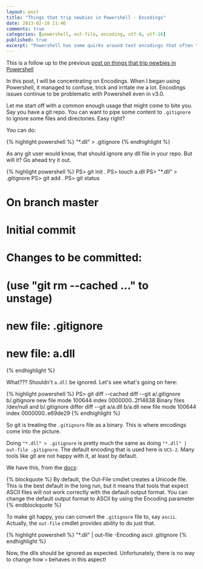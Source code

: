 ```yaml
---
layout: post
title: "Things that trip newbies in Powershell - Encodings"
date: 2013-02-18 11:46
comments: true
categories: [powershell, out-file, encoding, utf-8, utf-16]
published: true
excerpt: "Powershell has some quirks around text encodings that often trip new users. This post covers the common gotchas."
---
```


This is a follow up to the previous [post on things that trip newbies in Powershell](http://stacktoheap.com/blog/2012/12/16/things-that-trip-newbies-in-powershell/)

In this post, I will be concentrating on Encodings. When I began using Powershell, it managed to confuse, trick and irritate me a lot. Encodings issues continue to be problematic with Powershell even in v3.0.

Let me start off with a common enough usage that might come to bite you. Say you have a git repo. You can want to pipe some content to `.gitignore` to ignore some files and directories. Easy right?

You can do:

{% highlight powershell %}
"*.dll" > .gitignore
{% endhighlight %}

As any git user would know, that should ignore any dll file in your repo. But will it? Go ahead try it out.

{% highlight powershell %}
PS> git init .
PS> touch a.dll
PS> "*.dll" > .gitignore
PS> git add .
PS> git status
# On branch master
#
# Initial commit
#
# Changes to be committed:
#   (use "git rm --cached <file>..." to unstage)
#
#       new file:   .gitignore
#       new file:   a.dll
{% endhighlight %}

What??? Shouldn't `a.dll` be ignored. Let's see what's going on here:

{% highlight powershell %}
PS> git diff --cached
diff --git a/.gitignore b/.gitignore
new file mode 100644
index 0000000..2f14638
Binary files /dev/null and b/.gitignore differ
diff --git a/a.dll b/a.dll
new file mode 100644
index 0000000..e69de29
{% endhighlight %}

So git is treating the `.gitignore` file as a binary. This is where encodings come into the picture.

Doing `"*.dll" > .gitignore` is pretty much the same as doing `"*.dll" | out-file .gitignore`. The default encoding that is used here is `UCS-2`. Many tools like git are not happy with it, at least by default. 

We have this, from the [docs](http://technet.microsoft.com/en-us/library/dd347585.aspx):

{% blockquote %}
By default, the Out-File cmdlet creates a Unicode file. This is the best default in the long run, but it means that tools that expect ASCII files will not work correctly with the default output format. You can change the default output format to ASCII by using the Encoding parameter
{% endblockquote %}

To make git happy, you can convert the `.gitignore` file to, say  `ascii`. Actually, the `out-file` cmdlet provides ability to do just that.

{% highlight powershell %}
 "*.dll" | out-file -Encoding ascii .gitignore
{% endhighlight %}

Now, the dlls should be ignored as expected. Unfortunately, there is no way to change how `>` behaves in this aspect!